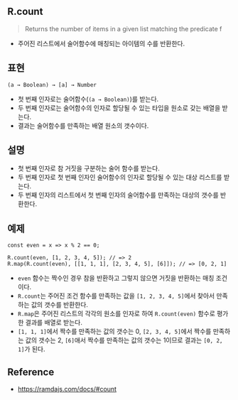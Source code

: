 ## R.count
> Returns the number of items in a given list matching the predicate f
- 주어진 리스트에서 술어함수에 매칭되는 아이템의 수를 반환한다.

## 표현
```
(a → Boolean) → [a] → Number
```
- 첫 번째 인자로는 술어함수(`(a → Boolean)`)를 받는다.
- 두 번째 인자로는 술어함수의 인자로 할당될 수 있는 타입을 원소로 갖는 배열을 받는다.
- 결과는 술어함수를 만족하는 배열 원소의 갯수이다.

## 설명
- 첫 번째 인자로 참 거짓을 구분하는 술어 함수를 받는다.
- 두 번째 인자로 첫 번째 인자인 술어함수의 인자로 할당될 수 있는 대상 리스트를 받는다.
- 두 번째 인자의 리스트에서 첫 번째 인자의 술어함수를 만족하는 대상의 갯수를 반환한다.

## 예제
```
const even = x => x % 2 == 0;

R.count(even, [1, 2, 3, 4, 5]); // => 2
R.map(R.count(even), [[1, 1, 1], [2, 3, 4, 5], [6]]); // => [0, 2, 1]
```
- `even` 함수는 짝수인 경우 참을 반환하고 그렇지 않으면 거짓을 반환하는 매칭 조건이다.
- `R.count`는 주어진 조건 함수를 만족하는 값을 `[1, 2, 3, 4, 5]`에서 찾아서 만족하는 값의 갯수를 반환한다.
- `R.map`은 주어진 리스트의 각각의 원소를 인자로 하여 `R.count(even)` 함수로 평가한 결과를 배열로 받는다.
- `[1, 1, 1]`에서 짝수를 만족하는 값의 갯수는 0, `[2, 3, 4, 5]`에서 짝수를 만족하는 값의 갯수는 2, `[6]`애서 짝수를 만족하는 값의 갯수는 1이므로 결과는 `[0, 2, 1]`가 된다.

## Reference
- https://ramdajs.com/docs/#count
